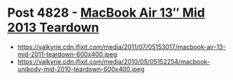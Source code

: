 # Post 4828 - [MacBook Air 13&#8243; Mid 2013 Teardown](https://www.ifixit.com/News/4828/macbook-air-13-mid-2013-teardown)

- https://valkyrie.cdn.ifixit.com/media/2011/07/05153017/macbook-air-13-mid-2011-teardown-600x400.jpeg
- https://valkyrie.cdn.ifixit.com/media/2010/05/05152254/macbook-unibody-mid-2010-teardown-600x400.jpeg

